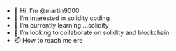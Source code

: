 - 👋 Hi, I’m @martin9000
- 👀 I’m interested in solidity coding
- 🌱 I’m currently learning ...solidity
- 💞️ I’m looking to collaborate on solidity and blockchain
- 📫 How to reach me ere

<!---
martin9000/martin9000 is a ✨ special ✨ repository because its `README.md` (this file) appears on your GitHub profile.
You can click the Preview link to take a look at your changes.
--->

